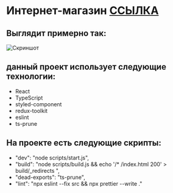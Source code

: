 # Интернет-магазин [ССЫЛКА](https://online-it-shop.Аnetlify.app/)

## Выглядит примерно так:

![Скриншот](https://file.notion.so/f/f/62763b15-906b-40b3-862b-867be8f6bb28/37dbe23d-9cfd-4994-8b6f-60a5ae757510/fddcb512ee2cf1670209dfeed5cae7559acda07c49624dd20e23a343bd8e7bdf.png?id=e650d90c-38a9-4674-a057-17dd8e6a8b5c&table=block&spaceId=62763b15-906b-40b3-862b-867be8f6bb28&expirationTimestamp=1703354400000&signature=nLzacZksEPcAgzMWblqsPVFlaQcvNSjLwA2-R9xqj6Y&downloadName=fddcb512ee2cf1670209dfeed5cae7559acda07c49624dd20e23a343bd8e7bdf.png)

## данный проект использует следующие технологии:

- React
- TypeScript
- styled-component
- redux-toolkit
- eslint
- ts-prune

## На проекте есть следующие скрипты:

- "dev": "node scripts/start.js",
- "build": "node scripts/build.js && echo '/\* /index.html 200' > build/\_redirects ",
- "dead-exports": "ts-prune",
- "lint": "npx eslint --fix src && npx prettier --write ."
